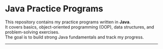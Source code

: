 # Java Practice Programs

This repository contains my practice programs written in **Java**.  
It covers basics, object-oriented programming (OOP), data structures, and problem-solving exercises.  
The goal is to build strong Java fundamentals and track my progress.

---


